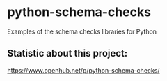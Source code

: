 # python-schema-checks
Examples of the schema checks libraries for Python

## Statistic about this project:
https://www.openhub.net/p/python-schema-checks/
